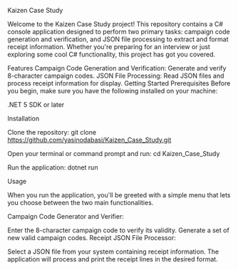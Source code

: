 Kaizen Case Study

Welcome to the Kaizen Case Study project! This repository contains a C# console application designed to perform two primary tasks: campaign code generation and verification, and JSON file processing to extract and format receipt information. Whether you're preparing for an interview or just exploring some cool C# functionality, this project has got you covered.

Features
Campaign Code Generation and Verification: Generate and verify 8-character campaign codes.
JSON File Processing: Read JSON files and process receipt information for display.
Getting Started
Prerequisites
Before you begin, make sure you have the following installed on your machine:

.NET 5 SDK or later

Installation

Clone the repository: git clone https://github.com/yasinodabasi/Kaizen_Case_Study.git

Open your terminal or command prompt and run: cd Kaizen_Case_Study

Run the application: dotnet run

Usage

When you run the application, you'll be greeted with a simple menu that lets you choose between the two main functionalities.

Campaign Code Generator and Verifier:

Enter the 8-character campaign code to verify its validity.
Generate a set of new valid campaign codes.
Receipt JSON File Processor:

Select a JSON file from your system containing receipt information.
The application will process and print the receipt lines in the desired format.
